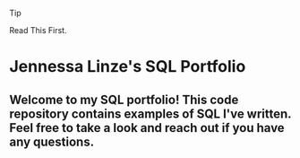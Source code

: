 > [!Tip]
>Read This First.

# **Jennessa Linze's SQL Portfolio**

## Welcome to my SQL portfolio! This code repository contains examples of SQL I've written. Feel free to take a look and reach out if you have any questions.
